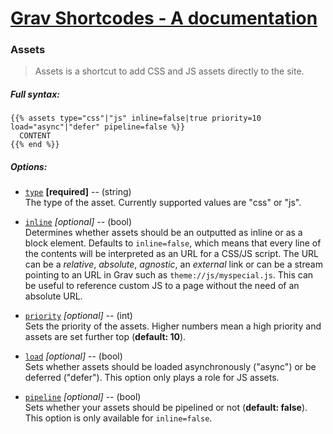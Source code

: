 # [Grav Shortcodes - A documentation](https://github.com/sommerregen/grav-plugin-shortcodes)

### Assets

> Assets is a shortcut to add CSS and JS assets directly to the site.

##### Full syntax:

```twig
{{% assets type="css"|"js" inline=false|true priority=10 load="async"|"defer" pipeline=false %}}
  CONTENT
{{% end %}}
```

##### Options:

- [`type`]() **[required]** -- (string)<br />
  The type of the asset. Currently supported values are "css" or "js".

- [`inline`]() *[optional]* -- (bool)<br />
  Determines whether assets should be an outputted as inline or as a block element. Defaults to `inline=false`, which means that every line of the contents will be interpreted as an URL for a CSS/JS script. The URL can be a *relative*, *absolute*, *agnostic*, an *external* link or can be a stream pointing to an URL in Grav such as `theme://js/myspecial.js`. This can be useful to reference custom JS to a page without the need of an absolute URL.

- [`priority`]() *[optional]* -- (int)<br />
  Sets the priority of the assets. Higher numbers mean a high priority and assets are set further top (**default: 10**).

- [`load`]() *[optional]* -- (bool)<br />
  Sets whether assets should be loaded asynchronously ("async") or be deferred ("defer"). This option only plays a role for JS assets.

- [`pipeline`]() *[optional]* -- (bool)<br />
  Sets whether your assets should be pipelined or not (**default: false**). This option is only available for `inline=false`.
